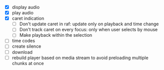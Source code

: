 * [x] display audio
* [x] play audio
* [x] caret indication
  * [ ] Don't update caret in raf: update only on playback and time change
  * [ ] Don't track caret on every focus: only when user selects by mouse
  * [ ] Make playback within the selection
* [ ] time codes
* [ ] create silence
* [ ] download
* [ ] rebuild player based on media stream to avoid preloading multiple chunks at once